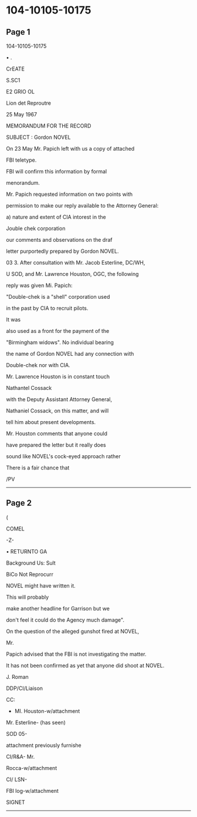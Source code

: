# 104-10105-10175

## Page 1

104-10105-10175

• .

CrEATE

S.SC1

E2 GRIO OL

Lion det Reproutre

25 May 1967

MEMORANDUM FOR THE RECORD

SUBJECT : Gordon NOVEL

On 23 May Mr. Papich left with us a copy of attached

FBI teletype.

FBI will confirm this information by formal

menorandum.

Mr. Papich requested information on two points with

permission to make our reply available to the Attorney General:

a) nature and extent of CIA intorest in the

Jouble chek corporation

our comments and observations on the draf

letter purportedly prepared by Gordon NOVEL.

03 3. After consultation with Mr. Jacob Esterline, DC/WH,

U SOD, and Mr. Lawrence Houston, OGC, the following

reply was given Mi. Papich:

"Double-chek is a "shell" corporation used

in the past by CIA to recruit pilots.

It was

also used as a front for the payment of the

"Birmingham widows". No individual bearing

the name of Gordon NOVEL had any connection with

Double-chek nor with CIA.

Mr. Lawrence Houston is in constant touch

Nathantel Cossack

with the Deputy Assistant Attorney General,

Nathaniel Cossack, on this matter, and will

tell him about present developments.

Mr. Houston comments that anyone could

have prepared the letter but it really does

sound like NOVEL's cock-eyed approach rather

There is a fair chance that

/PV

---

## Page 2

(

COMEL

-Z-

• RETURNTO GA

Background Us: Sult

BiCo Not Reprocurr

NOVEL might have written it.

This will probably

make another headline for Garrison but we

don't feel it could do the Agency much damage".

On the question of the alleged gunshot fired at NOVEL,

Mr.

Papich advised that the FBI is not investigating the matter.

It has not been confirmed as yet that anyone did shoot at NOVEL.

J. Roman

DDP/CI/Liaison

CC:

- MI. Houston-w/attachment

Mr. Esterline- (has seen)

SOD 05-

attachment previously furnishe

CI/R&A- Mr.

Rocca-w/attachment

CI/ LSN-

FBI log-w/attachment

SIGNET

---

